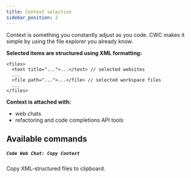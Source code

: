 ```yaml
---
title: Context selection
sidebar_position: 2
---
```


Context is something you constantly adjust as you code. CWC makes it simple by using the file explorer you already know.

**Selected items are structured using XML formatting:**

```
<files>
  <text title="...">...</text> // selected websites
  ...
  <file path="...">...</file> // selected workspace files
  ...
</files>
```

**Context is attached with:**

- web chats
- refactoring and code completions API tools

## Available commands

##### `Code Web Chat: Copy Context`

Copy XML-structured files to clipboard.
